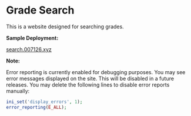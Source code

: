 # Grade Search

This is a website designed for searching grades.

**Sample Deployment:**

[search.007126.xyz](https://search.007126.xyz)

**Note:**

Error reporting is currently enabled for debugging purposes. You may see error messages displayed on the site. This will be disabled in a future releases. You may delete the following lines to disable error reports manually:

```php
ini_set('display_errors', 1);
error_reporting(E_ALL);
```
